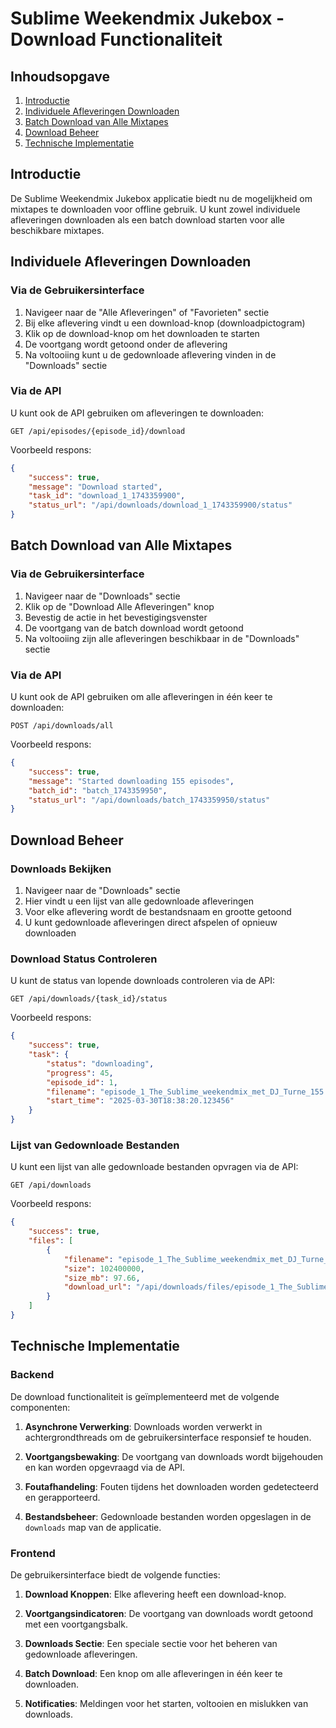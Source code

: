 # Sublime Weekendmix Jukebox - Download Functionaliteit

## Inhoudsopgave
1. [Introductie](#introductie)
2. [Individuele Afleveringen Downloaden](#individuele-afleveringen-downloaden)
3. [Batch Download van Alle Mixtapes](#batch-download-van-alle-mixtapes)
4. [Download Beheer](#download-beheer)
5. [Technische Implementatie](#technische-implementatie)

## Introductie

De Sublime Weekendmix Jukebox applicatie biedt nu de mogelijkheid om mixtapes te downloaden voor offline gebruik. U kunt zowel individuele afleveringen downloaden als een batch download starten voor alle beschikbare mixtapes.

## Individuele Afleveringen Downloaden

### Via de Gebruikersinterface
1. Navigeer naar de "Alle Afleveringen" of "Favorieten" sectie
2. Bij elke aflevering vindt u een download-knop (downloadpictogram)
3. Klik op de download-knop om het downloaden te starten
4. De voortgang wordt getoond onder de aflevering
5. Na voltooiing kunt u de gedownloade aflevering vinden in de "Downloads" sectie

### Via de API
U kunt ook de API gebruiken om afleveringen te downloaden:
```
GET /api/episodes/{episode_id}/download
```

Voorbeeld respons:
```json
{
    "success": true,
    "message": "Download started",
    "task_id": "download_1_1743359900",
    "status_url": "/api/downloads/download_1_1743359900/status"
}
```

## Batch Download van Alle Mixtapes

### Via de Gebruikersinterface
1. Navigeer naar de "Downloads" sectie
2. Klik op de "Download Alle Afleveringen" knop
3. Bevestig de actie in het bevestigingsvenster
4. De voortgang van de batch download wordt getoond
5. Na voltooiing zijn alle afleveringen beschikbaar in de "Downloads" sectie

### Via de API
U kunt ook de API gebruiken om alle afleveringen in één keer te downloaden:
```
POST /api/downloads/all
```

Voorbeeld respons:
```json
{
    "success": true,
    "message": "Started downloading 155 episodes",
    "batch_id": "batch_1743359950",
    "status_url": "/api/downloads/batch_1743359950/status"
}
```

## Download Beheer

### Downloads Bekijken
1. Navigeer naar de "Downloads" sectie
2. Hier vindt u een lijst van alle gedownloade afleveringen
3. Voor elke aflevering wordt de bestandsnaam en grootte getoond
4. U kunt gedownloade afleveringen direct afspelen of opnieuw downloaden

### Download Status Controleren
U kunt de status van lopende downloads controleren via de API:
```
GET /api/downloads/{task_id}/status
```

Voorbeeld respons:
```json
{
    "success": true,
    "task": {
        "status": "downloading",
        "progress": 45,
        "episode_id": 1,
        "filename": "episode_1_The_Sublime_weekendmix_met_DJ_Turne_155.mp3",
        "start_time": "2025-03-30T18:38:20.123456"
    }
}
```

### Lijst van Gedownloade Bestanden
U kunt een lijst van alle gedownloade bestanden opvragen via de API:
```
GET /api/downloads
```

Voorbeeld respons:
```json
{
    "success": true,
    "files": [
        {
            "filename": "episode_1_The_Sublime_weekendmix_met_DJ_Turne_155.mp3",
            "size": 102400000,
            "size_mb": 97.66,
            "download_url": "/api/downloads/files/episode_1_The_Sublime_weekendmix_met_DJ_Turne_155.mp3"
        }
    ]
}
```

## Technische Implementatie

### Backend
De download functionaliteit is geïmplementeerd met de volgende componenten:

1. **Asynchrone Verwerking**: Downloads worden verwerkt in achtergrondthreads om de gebruikersinterface responsief te houden.

2. **Voortgangsbewaking**: De voortgang van downloads wordt bijgehouden en kan worden opgevraagd via de API.

3. **Foutafhandeling**: Fouten tijdens het downloaden worden gedetecteerd en gerapporteerd.

4. **Bestandsbeheer**: Gedownloade bestanden worden opgeslagen in de `downloads` map van de applicatie.

### Frontend
De gebruikersinterface biedt de volgende functies:

1. **Download Knoppen**: Elke aflevering heeft een download-knop.

2. **Voortgangsindicatoren**: De voortgang van downloads wordt getoond met een voortgangsbalk.

3. **Downloads Sectie**: Een speciale sectie voor het beheren van gedownloade afleveringen.

4. **Batch Download**: Een knop om alle afleveringen in één keer te downloaden.

5. **Notificaties**: Meldingen voor het starten, voltooien en mislukken van downloads.
